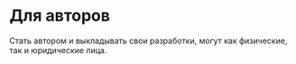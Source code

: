 # Для авторов

Стать автором и выкладывать свои разработки, могут как физические, так и юридические лица.